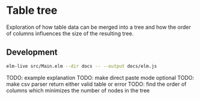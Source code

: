 # Table tree

Exploration of how table data can be merged into a tree and how the order of columns influences the size of the resulting tree.

## Development

```bash
elm-live src/Main.elm --dir docs -- --output docs/elm.js
```

TODO: example explanation
TODO: make direct paste mode optional
TODO: make csv parser return either valid table or error
TODO: find the order of columns which minimizes the number of nodes in the tree
